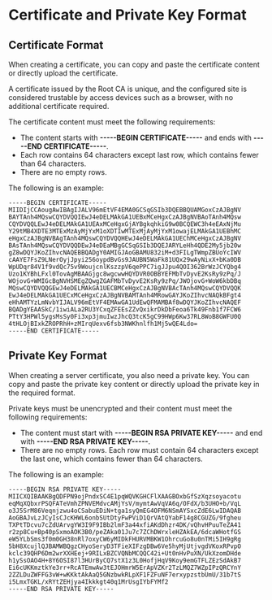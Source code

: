 # Certificate and Private Key Format<a name="EN-US_TOPIC_0092382555"></a>

## Certificate Format<a name="section10569869164729"></a>

When creating a certificate, you can copy and paste the certificate content or directly upload the certificate.

A certificate issued by the Root CA is unique, and the configured site is considered trustable by access devices such as a browser, with no additional certificate required.

The certificate content must meet the following requirements:

-   The content starts with  **-----BEGIN CERTIFICATE-----**  and ends with  **-----END CERTIFICATE-----**.
-   Each row contains 64 characters except last row, which contains fewer than 64 characters.
-   There are no empty rows.

The following is an example:

```
-----BEGIN CERTIFICATE-----
MIIDIjCCAougAwIBAgIJALV96mEtVF4EMA0GCSqGSIb3DQEBBQUAMGoxCzAJBgNV
BAYTAnh4MQswCQYDVQQIEwJ4eDELMAkGA1UEBxMCeHgxCzAJBgNVBAoTAnh4MQsw
CQYDVQQLEwJ4eDELMAkGA1UEAxMCeHgxGjAYBgkqhkiG9w0BCQEWC3h4eEAxNjMu
Y29tMB4XDTE3MTExMzAyMjYxM1oXDTIwMTExMjAyMjYxM1owajELMAkGA1UEBhMC
eHgxCzAJBgNVBAgTAnh4MQswCQYDVQQHEwJ4eDELMAkGA1UEChMCeHgxCzAJBgNV
BAsTAnh4MQswCQYDVQQDEwJ4eDEaMBgGCSqGSIb3DQEJARYLeHh4QDE2My5jb20w
gZ8wDQYJKoZIhvcNAQEBBQADgY0AMIGJAoGBAMU832iM+d3FILgTWmpZBUoYcIWV
cAAYE7FsZ9LNerOyjJpyi256oypdBvGs9JAUBN5WaFk81UQx29wAyNixX+bKa0DB
WpUDqr84V1f9vdQc75v9WoujcnlKszzpV6qePPC7igJJpu4QOI362BrWzJCYQbg4
Uzo1KYBhLFxl0TovAgMBAAGjgc8wgcwwHQYDVR0OBBYEFMbTvDyvE2KsRy9zPq/J
WOjovG+WMIGcBgNVHSMEgZQwgZGAFMbTvDyvE2KsRy9zPq/JWOjovG+WoW6kbDBq
MQswCQYDVQQGEwJ4eDELMAkGA1UECBMCeHgxCzAJBgNVBAcTAnh4MQswCQYDVQQK
EwJ4eDELMAkGA1UECxMCeHgxCzAJBgNVBAMTAnh4MRowGAYJKoZIhvcNAQkBFgt4
eHhAMTYzLmNvbYIJALV96mEtVF4EMAwGA1UdEwQFMAMBAf8wDQYJKoZIhvcNAQEF
BQADgYEAASkC/1iwiALa2RU3YCxqZFEEsZZvQxikrDkDbFeoa6Tk49Fnb1f7FCW6
PTtY3HPWl5ygsMsSy0Fi3xp3jmuIwzJhcQ3tcK5gC99HWp6Kw37RL8WoB8GWFU0Q
4tHLOjBIxkZROPRhH+zMIrqUexv6fsb3NWKhnlfh1Mj5wQE4Ldo=
-----END CERTIFICATE-----
```

## Private Key Format<a name="section1671917420530"></a>

When creating a server certificate, you also need a private key. You can copy and paste the private key content or directly upload the private key in the required format.

Private keys must be unencrypted and their content must meet the following requirements:

-   The content must start with  **-----BEGIN RSA PRIVATE KEY-----**  and end with  **-----END RSA PRIVATE KEY-----**.
-   There are no empty rows. Each row must contain 64 characters except the last one, which contains fewer than 64 characters.

The following is an example:

```
-----BEGIN RSA PRIVATE KEY-----
MIICXQIBAAKBgQDFPN9ojPndxSC4E1pqWQVKGHCFlXAAGBOxbGfSzXqzsoyacotu
eqMqXQbxrPSQFATeVmhZPNVEMdvcAMjYsV/mymtAwVqVA6q/OFdX/b3UHO+b/VqL
o3J5SrM86Veqnjzwu4oCSabuEDiN+tga1syQmEG4OFM6NSmAYSxcZdE6LwIDAQAB
AoGBAJvLzJCyIsCJcKHWL6onbSUtDtyFwPViD1QrVAtQYabF14g8CGUZG/9fgheu
TXPtTDcvu7cZdUArvgYW3I9F9IBb2lmF3a44xfiAKdDhzr4DK/vQhvHPuuTeZA41
r2zp8Cu+Bp40pSxmoAOK3B0/peZAka01Ju7c7ZChDWrxleHZAkEA/6dcaWHotfGS
eW5YLbSms3f0m0GH38nRl7oxyCW6yMIDkFHURVMBKW1OhrcuGo8u0nTMi5IH9gRg
5bH8XcujlQJBAMWBQgzCHyoSeryD3TFieXIFzgDBw6Ve5hyMjUtjvgdVKoxRPvpO
kclc39QHP6Dm2wrXXHEej+9RILxBZCVQNbMCQQC42i+Ut0nHvPuXN/UkXzomDHde
h1ySsOAO4H+8Y6OSI87l3HUrByCQ7stX1z3L0HofjHqV9Koy9emGTFLZEzSdAkB7
Ei6cUKKmztkYe3rr+RcATEmwAw3tEJOHmrW5ErApVZKr2TzLMQZ7WZpIPzQRCYnY
2ZZLDuZWFFG3vW+wKKktAkAaQ5GNzbwkRLpXF1FZFuNF7erxypzstbUmU/31b7tS
i5LmxTGKL/xRYtZEHjya4Ikkkgt40q1MrUsgIYbFYMf2
-----END RSA PRIVATE KEY-----
```


